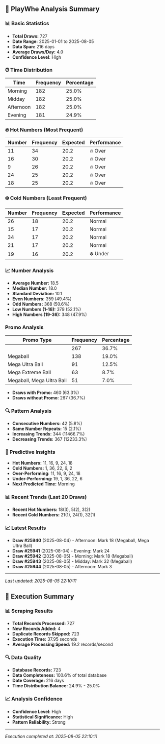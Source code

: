 
## 🎯 PlayWhe Analysis Summary

### 📊 Basic Statistics
- **Total Draws:** 727
- **Date Range:** 2025-01-01 to 2025-08-05
- **Data Span:** 216 days
- **Average Draws/Day:** 4.0
- **Confidence Level:** High

### ⏰ Time Distribution
| Time | Frequency | Percentage |
|------|-----------|------------|
| Morning | 182 | 25.0% |
| Midday | 182 | 25.0% |
| Afternoon | 182 | 25.0% |
| Evening | 181 | 24.9% |

### 🔥 Hot Numbers (Most Frequent)
| Number | Frequency | Expected | Performance |
|--------|-----------|----------|-------------|
| 11 | 34 | 20.2 | 🔥 Over |
| 16 | 30 | 20.2 | 🔥 Over |
| 9 | 26 | 20.2 | 🔥 Over |
| 24 | 25 | 20.2 | 🔥 Over |
| 18 | 25 | 20.2 | 🔥 Over |

### ❄️ Cold Numbers (Least Frequent)
| Number | Frequency | Expected | Performance |
|--------|-----------|----------|-------------|
| 26 | 18 | 20.2 | Normal |
| 15 | 17 | 20.2 | Normal |
| 34 | 17 | 20.2 | Normal |
| 21 | 17 | 20.2 | Normal |
| 19 | 16 | 20.2 | ❄️ Under |

### 📈 Number Analysis
- **Average Number:** 18.5
- **Median Number:** 18.0
- **Standard Deviation:** 10.1
- **Even Numbers:** 359 (49.4%)
- **Odd Numbers:** 368 (50.6%)
- **Low Numbers (1-18):** 379 (52.1%)
- **High Numbers (19-36):** 348 (47.9%)

###  Promo Analysis
| Promo Type | Frequency | Percentage |
|------------|-----------|------------|
|  | 267 | 36.7% |
| Megaball | 138 | 19.0% |
| Mega Ultra Ball | 91 | 12.5% |
| Mega Extreme Ball | 63 | 8.7% |
| Megaball, Mega Ultra Ball | 51 | 7.0% |
- **Draws with Promo:** 460 (63.3%)
- **Draws without Promo:** 267 (36.7%)

### 🔍 Pattern Analysis
- **Consecutive Numbers:** 42 (5.8%)
- **Same Number Repeats:** 15 (2.1%)
- **Increasing Trends:** 344 (11466.7%)
- **Decreasing Trends:** 367 (12233.3%)

### 🔮 Predictive Insights
- **Hot Numbers:** 11, 16, 9, 24, 18
- **Cold Numbers:** 1, 36, 22, 6, 2
- **Over-Performing:** 11, 16, 9, 24, 18
- **Under-Performing:** 19, 1, 36, 22, 6
- **Next Predicted Time:** Morning

### 📊 Recent Trends (Last 20 Draws)
- **Recent Hot Numbers:** 18(3), 5(2), 3(2)
- **Recent Cold Numbers:** 21(1), 24(1), 32(1)

### 📈 Latest Results
- **Draw #25940** (2025-08-04) - Afternoon: Mark 18 (Megaball, Mega Ultra Ball)
- **Draw #25941** (2025-08-04) - Evening: Mark 24 
- **Draw #25942** (2025-08-05) - Morning: Mark 18 (Megaball)
- **Draw #25943** (2025-08-05) - Midday: Mark 32 (Megaball)
- **Draw #25944** (2025-08-05) - Afternoon: Mark 3 

---
*Last updated: 2025-08-05 22:10:11*

## 🚀 Execution Summary

### 📊 Scraping Results
- **Total Records Processed:** 727
- **New Records Added:** 4
- **Duplicate Records Skipped:** 723
- **Execution Time:** 37.95 seconds
- **Average Processing Speed:** 19.2 records/second

### 🔍 Data Quality
- **Database Records:** 723
- **Data Completeness:** 100.6% of total database
- **Date Coverage:** 216 days
- **Time Distribution Balance:** 24.9% - 25.0%

### 📈 Analysis Confidence
- **Confidence Level:** High
- **Statistical Significance:** High
- **Pattern Reliability:** Strong

---
*Execution completed at: 2025-08-05 22:10:11*
